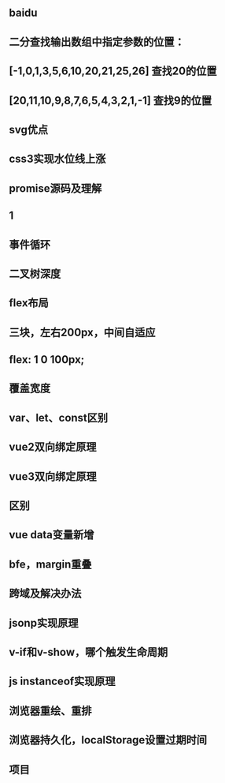 ## baidu

## 二分查找输出数组中指定参数的位置：
## [-1,0,1,3,5,6,10,20,21,25,26]  查找20的位置
## [20,11,10,9,8,7,6,5,4,3,2,1,-1]  查找9的位置

## svg优点

## css3实现水位线上涨

## promise源码及理解

## 1

## 事件循环

## 二叉树深度

## flex布局

## 三块，左右200px，中间自适应

## flex: 1 0 100px;

## 覆盖宽度

## var、let、const区别

## vue2双向绑定原理

## vue3双向绑定原理

## 区别

## vue data变量新增

## bfe，margin重叠

## 跨域及解决办法

## jsonp实现原理

## v-if和v-show，哪个触发生命周期

## js instanceof实现原理

## 浏览器重绘、重排

## 浏览器持久化，localStorage设置过期时间

## 项目